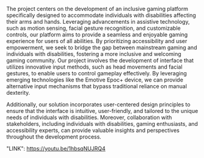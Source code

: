 The project centers on the development of an inclusive gaming platform specifically
designed to accommodate individuals with disabilities affecting their arms and hands.
Leveraging advancements in assistive technology, such as motion sensing, facial gesture
recognition, and customizable controls, our platform aims to provide a seamless and enjoyable
gaming experience for users of all abilities. By prioritizing accessibility and user empowerment,
we seek to bridge the gap between mainstream gaming and individuals with disabilities, fostering
a more inclusive and welcoming gaming community.
Our project involves the development of interface that utilizes innovative input methods, such
as head movements and facial gestures, to enable users to control gameplay effectively. By
leveraging emerging technologies like the Emotive Epoc+ device, we can provide alternative
input mechanisms that bypass traditional reliance on manual dexterity.

Additionally, our solution incorporates user-centered design principles to ensure that the
interface is intuitive, user-friendly, and tailored to the unique needs of individuals with
disabilities.
Moreover, collaboration with stakeholders, including individuals
with disabilities, gaming enthusiasts, and accessibility experts, can provide valuable insights and
perspectives throughout the development process.

"LINK": https://youtu.be/1hbsqNUJRQ4

